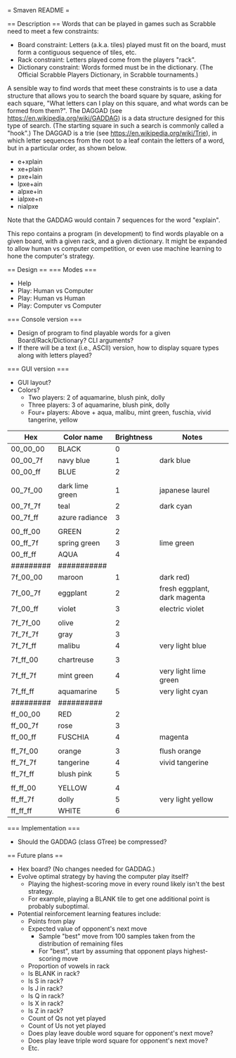 = Smaven README =

== Description ==
Words that can be played in games such as Scrabble need to meet a few constraints:
* Board constraint: Letters (a.k.a. tiles) played must fit on the board, must form a contiguous sequence of tiles, etc.
* Rack constraint: Letters played come from the players "rack". 
* Dictionary constraint: Words formed must be in the dictionary. (The Official Scrabble Players Dictionary, in Scrabble tournaments.)

A sensible way to find words that meet these constraints is to use a data structure that allows you to search the board square by square, asking for each square, "What letters can I play on this square, and what words can be formed from them?". The DAGGAD (see https://en.wikipedia.org/wiki/GADDAG) is a data structure designed for this type of search. (The starting square in such a search is commonly called a "hook".) The DAGGAD is a trie (see https://en.wikipedia.org/wiki/Trie), in which letter sequences from the root to a leaf contain the letters of a word, but in a particular order, as shown below.
* e+xplain
* xe+plain
* pxe+lain
* lpxe+ain
* alpxe+in
* ialpxe+n
* nialpxe

Note that the GADDAG would contain 7 sequences for the word "explain".

This repo contains a program (in development) to find words playable on a given board, with a given rack, and a given dictionary.
It might be expanded to allow human vs computer competition, or even use machine learning to hone the computer's strategy.

== Design ==
=== Modes ===
  * Help
  * Play: Human vs Computer
  * Play: Human vs Human
  * Play: Computer vs Computer

=== Console version ===
* Design of program to find playable words for a given Board/Rack/Dictionary? CLI arguments?
* If there will be a text (i.e., ASCII) version, how to display square types along with letters played?

=== GUI version ===
* GUI layout?
* Colors?
  * Two players:   2 of aquamarine, blush pink, dolly
  * Three players: 3 of aquamarine, blush pink, dolly
  * Four+ players: Above + aqua, malibu, mint green, fuschia, vivid tangerine, yellow

| Hex | Color name | Brightness | Notes                      |
| --- | -----------| ---------- | ---------------------------|
| 00_00_00| BLACK           |0|                              |
| 00_00_7f| navy blue       |1| dark blue                    |
| 00_00_ff| BLUE            |2|                              |
|         |                 | |                              |
| 00_7f_00| dark lime green |1| japanese laurel              |
| 00_7f_7f| teal            |2| dark cyan                    |
| 00_7f_ff| azure radiance  |3|                              |
|         |                 | |                              |
| 00_ff_00| GREEN           |2|                              |
| 00_ff_7f| spring green    |3| lime green                   |
| 00_ff_ff| AQUA            |4|                              |
|#########| ###########     | |                              | 
| 7f_00_00| maroon          |1| dark red)                    |
| 7f_00_7f| eggplant        |2| fresh eggplant, dark magenta |
| 7f_00_ff| violet          |3| electric violet              |
|         |                 | |                              |
| 7f_7f_00| olive           |2|                              |
| 7f_7f_7f| gray            |3|                              |
| 7f_7f_ff| malibu          |4| very light blue              |
|         |                 | |                              |
| 7f_ff_00| chartreuse      |3|                              |
| 7f_ff_7f| mint green      |4| very light lime green        |
| 7f_ff_ff| aquamarine      |5| very light cyan              |
|#########| ##########      | |                              |
| ff_00_00| RED             |2|                              |
| ff_00_7f| rose            |3|                              |
| ff_00_ff| FUSCHIA         |4| magenta                      |
|         |                 | |                              |
| ff_7f_00| orange          |3| flush orange                 |
| ff_7f_7f| tangerine       |4| vivid tangerine              |
| ff_7f_ff| blush pink      |5|                              |
|         |                 | |                              |
| ff_ff_00| YELLOW          |4|                              |
| ff_ff_7f| dolly           |5| very light yellow            |
| ff_ff_ff| WHITE           |6|                              |

=== Implementation ===
* Should the GADDAG (class GTree) be compressed?

== Future plans ==
* Hex board? (No changes needed for GADDAG.)
* Evolve optimal strategy by having the computer play itself?
  * Playing the highest-scoring move in every round likely isn't the best strategy.
  * For example, playing a BLANK tile to get one additional point is probably suboptimal.
* Potential reinforcement learning features include:
  * Points from play
  * Expected value of opponent's next move
    * Sample "best" move from 100 samples taken from the distribution of remaining files
    * For "best", start by assuming that opponent plays highest-scoring move
  * Proportion of vowels in rack
  * Is BLANK in rack?
  * Is S in rack?
  * Is J in rack?
  * Is Q in rack?
  * Is X in rack?
  * Is Z in rack?
  * Count of Qs not yet played
  * Count of Us not yet played
  * Does play leave double word square for opponent's next move?
  * Does play leave triple word square for opponent's next move?
  * Etc.
